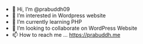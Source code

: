 - 👋 Hi, I’m @prabuddh09
- 👀 I’m interested in Wordpress website
- 🌱 I’m currently learning PHP
- 💞️ I’m looking to collaborate on WordPress Website
- 📫 How to reach me ... https://prabuddh.me

<!---
prabuddh09/prabuddh09 is a ✨ special ✨ repository because its `README.md` (this file) appears on your GitHub profile.
You can click the Preview link to take a look at your changes.
--->
